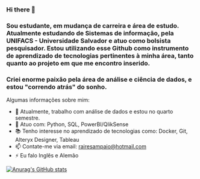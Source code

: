 ### Hi there 👋
### Sou estudante, em mudança de carreira e área de estudo. Atualmente estudando de Sistemas de informação, pela UNIFACS - Universidade Salvador e atuo como bolsista pesquisador. Estou utilizando esse Github como instrumento de aprendizado de tecnologias pertinentes à minha área, tanto quanto ao projeto em que me encontro inserido.

### Criei enorme paixão pela área de análise e ciência de dados, e estou "correndo atrás" do sonho.



Algumas informações sobre mim:

- 🔭 Atualmente, trabalho com análise de dados e estou no quarto semestre.
- 🌱 Atuo com: Python, SQL, PowerBI/QlikSense
- 📚 Tenho interesse no aprendizado de tecnologias como: Docker, Git, Alteryx Designer, Tableau
- 📫 Contate-me via email: rairesampaio@hotmail.com  
- ⚡ Eu falo Inglês e Alemão

[![Anurag's GitHub stats](https://github-readme-stats.vercel.app/api?username=anuraghazra)](https://github.com/rairesampaio/github-readme-stats)
